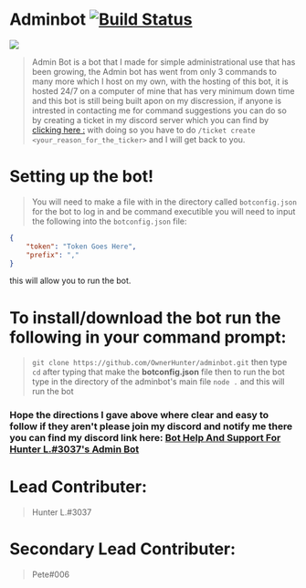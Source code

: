 # Adminbot  [![Build Status](https://travis-ci.org/jch/html-pipeline.svg?branch=master)](https://discordapp.com/invite/vVcu5JW)
<a href=¨https://discordapp.com/invite/vVcu5JW¨ target=¨_blank¨><img src="https://discordapp.com/api/guilds/133049272517001216/widget.png?style=shield"></a>

> Admin Bot is a bot that I made for simple administrational use that has been growing, the Admin bot has went from only 3 commands to many more which I host on my own, with the hosting of this bot, it is hosted 24/7 on a computer of mine that has very minimum down time and this bot is still being built apon on my discression, if anyone is intrested in contacting me for command suggestions you can do so by creating a ticket in my discord server  which you can find by [clicking here :](<https://discord.gg/vVcu5JW>) with doing so you have to do ```/ticket create <your_reason_for_the_ticker>``` and I will get back to you.

# Setting up the bot!
> You will need to make a file with in the directory called ```botconfig.json``` for the bot to log in and be command executible you will need to input the following into the ```botconfig.json``` file:
```json
{
    "token": "Token Goes Here",
    "prefix": ","
}
``` 
this will allow you to run the bot.

# To install/download the bot run the following in your command prompt:
> ```git clone https://github.com/OwnerHunter/adminbot.git``` then type ```cd``` after typing that make the <b>botconfig.json</b> file
> then to run the bot type in the directory of the adminbot's main file  ```node .``` and this will run the bot

### Hope the directions I gave above where clear and easy to follow if they aren't please join my discord and notify me there you can find my discord link here: [Bot Help And Support For Hunter L.#3037's Admin Bot](<https://discord.gg/vVcu5JW>)

# Lead Contributer:
> Hunter L.#3037 

# Secondary Lead Contributer:
> Pete#006
